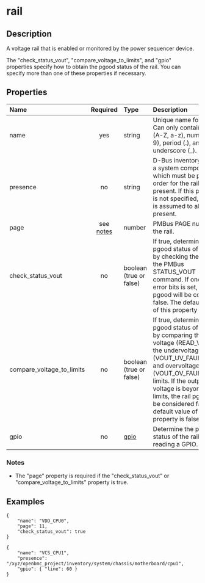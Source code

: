 # rail

## Description

A voltage rail that is enabled or monitored by the power sequencer device.

The "check_status_vout", "compare_voltage_to_limits", and "gpio" properties
specify how to obtain the pgood status of the rail. You can specify more than
one of these properties if necessary.

## Properties

| Name                      |      Required       | Type                    | Description                                                                                                                                                                                                                                                                                                             |
| :------------------------ | :-----------------: | :---------------------- | :---------------------------------------------------------------------------------------------------------------------------------------------------------------------------------------------------------------------------------------------------------------------------------------------------------------------- |
| name                      |         yes         | string                  | Unique name for the rail. Can only contain letters (A-Z, a-z), numbers (0-9), period (.), and underscore (\_).                                                                                                                                                                                                          |
| presence                  |         no          | string                  | D-Bus inventory path of a system component which must be present in order for the rail to be present. If this property is not specified, the rail is assumed to always be present.                                                                                                                                      |
| page                      | see [notes](#notes) | number                  | PMBus PAGE number of the rail.                                                                                                                                                                                                                                                                                          |
| check_status_vout         |         no          | boolean (true or false) | If true, determine the pgood status of the rail by checking the value of the PMBus STATUS_VOUT command. If one of the error bits is set, the rail pgood will be considered false. The default value of this property is false.                                                                                          |
| compare_voltage_to_limits |         no          | boolean (true or false) | If true, determine the pgood status of the rail by comparing the output voltage (READ_VOUT) to the undervoltage (VOUT_UV_FAULT_LIMIT) and overvoltage (VOUT_OV_FAULT_LIMIT) limits. If the output voltage is beyond those limits, the rail pgood will be considered false. The default value of this property is false. |
| gpio                      |         no          | [gpio](gpio.md)         | Determine the pgood status of the rail by reading a GPIO.                                                                                                                                                                                                                                                               |

### Notes

- The "page" property is required if the "check_status_vout" or
  "compare_voltage_to_limits" property is true.

## Examples

```
{
    "name": "VDD_CPU0",
    "page": 11,
    "check_status_vout": true
}
```

```
{
    "name": "VCS_CPU1",
    "presence": "/xyz/openbmc_project/inventory/system/chassis/motherboard/cpu1",
    "gpio": { "line": 60 }
}
```
